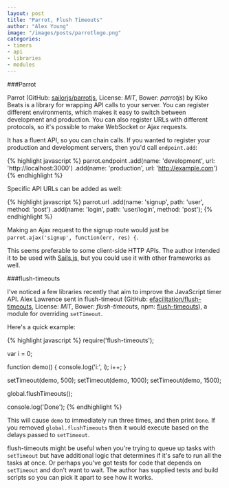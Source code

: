 ```yaml
---
layout: post
title: "Parrot, Flush Timeouts"
author: "Alex Young"
image: "/images/posts/parrotlogo.png"
categories:
- timers
- api
- libraries
- modules
---
```


###Parrot

Parrot (GitHub: [sailorjs/parrotjs](https://github.com/sailorjs/parrotjs), License: _MIT_, Bower: _parrotjs_) by Kiko Beats is a library for wrapping API calls to your server.  You can register different environments, which makes it easy to switch between development and production.  You can also register URLs with different protocols, so it's possible to make WebSocket or Ajax requests.

It has a fluent API, so you can chain calls.  If you wanted to register your production and development servers, then you'd call `endpoint.add`:

{% highlight javascript %}
parrot.endpoint
  .add(name: 'development', url: 'http://localhost:3000')
  .add(name: 'production', url: 'http://example.com')
{% endhighlight %}

Specific API URLs can be added as well:

{% highlight javascript %}
parrot.url
  .add(name: 'signup', path: 'user', method: 'post')
  .add(name: 'login', path: 'user/login', method: 'post');
{% endhighlight %}

Making an Ajax request to the signup route would just be `parrot.ajax('signup', function(err, res) {`.

This seems preferable to some client-side HTTP APIs.  The author intended it to be used with [Sails.js](http://sailsjs.org/#/), but you could use it with other frameworks as well.

###flush-timeouts

I've noticed a few libraries recently that aim to improve the JavaScript timer API.  Alex Lawrence sent in flush-timeout (GitHub: [efacilitation/flush-timeouts](https://github.com/efacilitation/flush-timeouts), License: _MIT_, Bower: _flush-timeouts_, npm: [flush-timeouts](https://www.npmjs.org/package/flush-timeouts)), a module for overriding `setTimeout`.

Here's a quick example:

{% highlight javascript %}
require('flush-timeouts');

var i = 0;

function demo() {
  console.log('i:', i);
  i++;
}

setTimeout(demo, 500);
setTimeout(demo, 1000);
setTimeout(demo, 1500);

global.flushTimeouts();

console.log('Done');
{% endhighlight %}

This will cause `demo` to immediately run three times, and then print `Done`.  If you removed `global.flushTimeouts` then it would execute based on the delays passed to `setTimeout`.

flush-timeouts might be useful when you're trying to queue up tasks with `setTimeout` but have additional logic that determines if it's safe to run all the tasks at once.  Or perhaps you've got tests for code that depends on `setTimeout` and don't want to wait.  The author has supplied tests and build scripts so you can pick it apart to see how it works.
